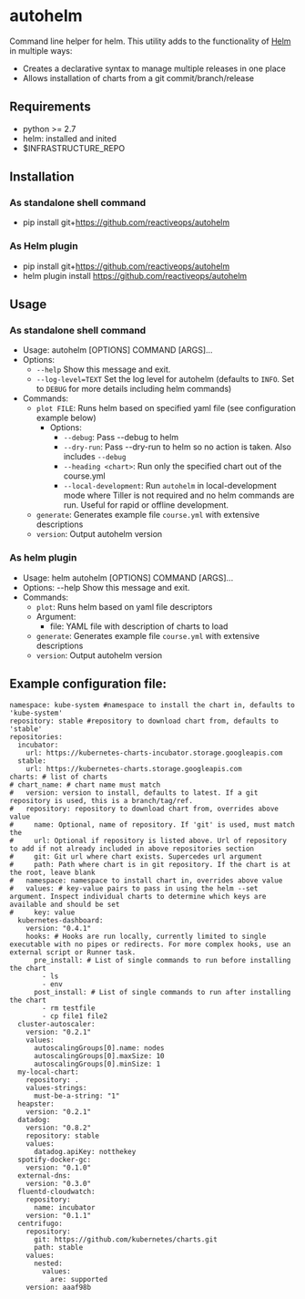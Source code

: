 
# autohelm

Command line helper for helm.
This utility adds to the functionality of [Helm](https://github.com/kubernetes/helm) in multiple ways:
* Creates a declarative syntax to manage multiple releases in one place
* Allows installation of charts from a git commit/branch/release

## Requirements
- python >= 2.7
- helm: installed and inited
- $INFRASTRUCTURE_REPO

## Installation
### As standalone shell command
- pip install git+https://github.com/reactiveops/autohelm
### As Helm plugin
- pip install git+https://github.com/reactiveops/autohelm
- helm plugin install https://github.com/reactiveops/autohelm

## Usage
### As standalone shell command
- Usage: autohelm [OPTIONS] COMMAND [ARGS]...
- Options:
    * `--help`  Show this message and exit.
    * `--log-level=TEXT` Set the log level for autohelm (defaults to `INFO`. Set to `DEBUG` for more details including helm commands)
- Commands:
  * `plot FILE`: Runs helm based on specified yaml file (see configuration example below)
    * Options:
      * `--debug`: Pass --debug to helm
      * `--dry-run`: Pass --dry-run to helm so no action is taken. Also includes `--debug`
      * `--heading <chart>`: Run only the specified chart out of the course.yml
      * `--local-development`: Run `autohelm` in local-development mode where Tiller is not required and no helm commands are run. Useful for rapid or offline development.
  * `generate`: Generates example file `course.yml` with extensive descriptions
  * `version`: Output autohelm version
### As helm plugin
- Usage: helm autohelm [OPTIONS] COMMAND [ARGS]...
- Options:
    --help  Show this message and exit.
- Commands:
  * `plot`: Runs helm based on yaml file descriptors
  * Argument:
    - file: YAML file with description of charts to load
  * `generate`: Generates example file `course.yml` with extensive descriptions
  * `version`: Output autohelm version

## Example configuration file:
```
namespace: kube-system #namespace to install the chart in, defaults to 'kube-system'
repository: stable #repository to download chart from, defaults to 'stable'
repositories:
  incubator:
    url: https://kubernetes-charts-incubator.storage.googleapis.com
  stable:
    url: https://kubernetes-charts.storage.googleapis.com
charts: # list of charts
# chart_name: # chart name must match
#   version: version to install, defaults to latest. If a git repository is used, this is a branch/tag/ref.
#   repository: repository to download chart from, overrides above value
#     name: Optional, name of repository. If 'git' is used, must match the
#     url: Optional if repository is listed above. Url of repository to add if not already included in above repositories section
#     git: Git url where chart exists. Supercedes url argument
#     path: Path where chart is in git repository. If the chart is at the root, leave blank
#   namespace: namespace to install chart in, overrides above value
#   values: # key-value pairs to pass in using the helm --set argument. Inspect individual charts to determine which keys are available and should be set
#     key: value
  kubernetes-dashboard:
    version: "0.4.1"
    hooks: # Hooks are run locally, currently limited to single executable with no pipes or redirects. For more complex hooks, use an external script or Runner task.
      pre_install: # List of single commands to run before installing the chart
        - ls
        - env
      post_install: # List of single commands to run after installing the chart
        - rm testfile
        - cp file1 file2
  cluster-autoscaler:
    version: "0.2.1"
    values:
      autoscalingGroups[0].name: nodes
      autoscalingGroups[0].maxSize: 10
      autoscalingGroups[0].minSize: 1
  my-local-chart:
    repository: .
    values-strings:
      must-be-a-string: "1"
  heapster:
    version: "0.2.1"
  datadog:
    version: "0.8.2"
    repository: stable
    values:
      datadog.apiKey: notthekey
  spotify-docker-gc:
    version: "0.1.0"
  external-dns:
    version: "0.3.0"
  fluentd-cloudwatch:
    repository:
      name: incubator
    version: "0.1.1"
  centrifugo:
    repository:
      git: https://github.com/kubernetes/charts.git
      path: stable
    values:
      nested:
        values:
          are: supported
    version: aaaf98b

```
